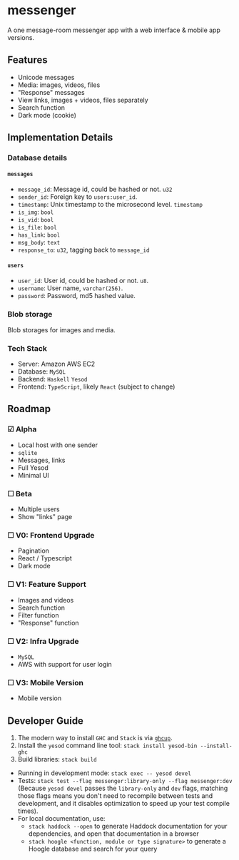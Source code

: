 # messenger
A one message-room messenger app with a web interface &amp; mobile app versions.

## Features
* Unicode messages
* Media: images, videos, files
* "Response" messages
* View links, images + videos, files separately
* Search function
* Dark mode (cookie)

## Implementation Details

### Database details

#### `messages`
* `message_id`: Message id, could be hashed or not. `u32`
* `sender_id`: Foreign key to `users:user_id`.
* `timestamp`: Unix timestamp to the microsecond level. `timestamp`
* `is_img`: `bool`
* `is_vid`: `bool`
* `is_file`: `bool`
* `has_link`: `bool`
* `msg_body`: `text`
* `response_to`: `u32`, tagging back to `message_id`

#### `users`    
* `user_id`: User id, could be hashed or not. `u8`.
* `username`: User name, `varchar(256)`.
* `password`: Password, md5 hashed value.

### Blob storage
Blob storages for images and media.

### Tech Stack
* Server: Amazon AWS EC2
* Database: `MySQL`
* Backend: `Haskell` `Yesod`
* Frontend: `TypeScript`, likely `React` (subject to change)

## Roadmap
### &#x2611; Alpha
* Local host with one sender
* `sqlite`
* Messages, links
* Full Yesod
* Minimal UI

### &#x2610; Beta
* Multiple users
* Show "links" page

### &#x2610; V0: Frontend Upgrade
* Pagination
* React / Typescript
* Dark mode

### &#x2610; V1: Feature Support
* Images and videos
* Search function
* Filter function
* "Response" function

### &#x2610; V2: Infra Upgrade
* `MySQL`
* AWS with support for user login

### &#x2610; V3: Mobile Version
* Mobile version

## Developer Guide
1. The modern way to install `GHC` and `Stack` is via [`ghcup`](https://www.haskell.org/ghcup/).
2. Install the `yesod` command line tool: `stack install yesod-bin --install-ghc`
3. Build libraries: `stack build`

* Running in development mode: `stack exec -- yesod devel`
* Tests: `stack test --flag messenger:library-only --flag messenger:dev ` 
(Because `yesod devel` passes the `library-only` and `dev` flags, matching those flags means you don't need to recompile between tests and development, and it disables optimization to speed up your test compile times).
* For local documentation, use:
	* `stack haddock --open` to generate Haddock documentation for your dependencies, and open that documentation in a browser
	* `stack hoogle <function, module or type signature>` to generate a Hoogle database and search for your query